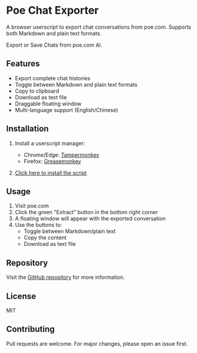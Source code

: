 # Poe Chat Exporter

A browser userscript to export chat conversations from poe.com. Supports both Markdown and plain text formats.

Export or Save Chats from poe.com AI.

## Features

- Export complete chat histories
- Toggle between Markdown and plain text formats
- Copy to clipboard
- Download as text file
- Draggable floating window
- Multi-language support (English/Chinese)

## Installation

1. Install a userscript manager:
   - Chrome/Edge: [Tampermonkey](https://www.tampermonkey.net/)
   - Firefox: [Greasemonkey](https://addons.mozilla.org/en-US/firefox/addon/greasemonkey/)

2. [Click here to install the script](https://github.com/KoriIku/poe-exporter/raw/refs/heads/main/poe-exporter.user.js)

## Usage

1. Visit poe.com
2. Click the green "Extract" button in the bottom right corner
3. A floating window will appear with the exported conversation
4. Use the buttons to:
   - Toggle between Markdown/plain text
   - Copy the content
   - Download as text file

## Repository

Visit the [GitHub repository](https://github.com/KoriIku/poe-exporter/tree/main) for more information.

## License

MIT

## Contributing

Pull requests are welcome. For major changes, please open an issue first.
